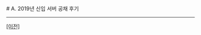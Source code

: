 ﻿﻿# <a name="chapter0"></a>A. 2019년 신입 서버 공채 후기

___

[[이전]](https://github.com/GameForPeople/Game-Server-Programmer-Tips-ForRecruit)